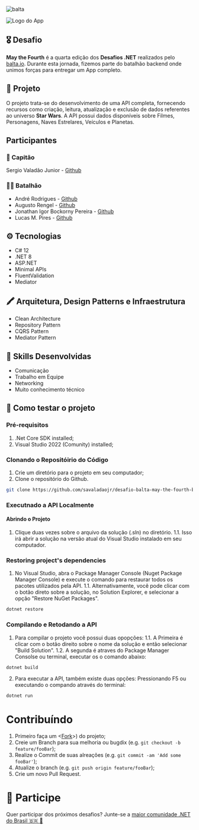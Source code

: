 ![balta](https://baltaio.blob.core.windows.net/static/images/dark/balta-logo.svg)

![Logo do App](https://github.com/balta-io/desafio-balta-may-the-fourth-backend/assets/965305/880fab7e-3998-4a0d-98ad-1d6ffc11298b)

## 🎖️ Desafio
**May the Fourth** é a quarta edição dos **Desafios .NET** realizados pelo [balta.io](https://balta.io). Durante esta jornada, fizemos parte do batalhão backend onde unimos forças para entregar um App completo.

## 📱 Projeto
O projeto trata-se do desenvolvimento de uma API completa, fornecendo recursos como criação, leitura, atualização e exclusão de dados referentes ao universo **Star Wars**.
A API possui dados disponíveis sobre Filmes, Personagens, Naves Estrelares, Veículos e Planetas. 

## Participantes
### 🚀 Capitão
Sergio Valadão Junior - [Github](https://github.com/savaladaojr/)

### 💂‍♀️ Batalhão
* André Rodrigues - [Github](https://github.com/andregr15)
* Augusto Rengel - [Github](https://github.com/AugustoRengel)
* Jonathan Igor Bockorny Pereira - [Github](https://github.com/jonathanigorpereira)
* Lucas M. Pires - [Github](https://github.com/lucas-mpi)

## ⚙️ Tecnologias
* C# 12
* .NET 8
* ASP.NET
* Minimal APIs
* FluentValidation
* Mediator

## 🖍 Arquitetura, Design Patterns e Infraestrutura
* Clean Architecture
* Repository Pattern
* CQRS Pattern
* Mediator Pattern

## 🥋 Skills Desenvolvidas
* Comunicação
* Trabalho em Equipe
* Networking
* Muito conhecimento técnico

## 🧪 Como testar o projeto
### Pré-requisitos

1. .Net Core SDK installed;
2. Visual Studio 2022 (Comunity) installed;

### Clonando o Repositóirio do Código
1. Crie um diretório para o projeto em seu computador;
2. Clone o repositório do Github.

```bash
git clone https://github.com/savaladaojr/desafio-balta-may-the-fourth-backend
```

### Executnado a API Localmente
#### Abrindo o Projeto
1. Clique duas vezes sobre o arquivo da solução (.sln) no diretório.
1.1. Isso irá abrir a solução na versão atual do Visual Studio instalado em seu computador.

### Restoring project's dependencies
1. No Visual Studio, abra o Package Manager Console (Nuget Package Manager Console) e execute o comando para restaurar todos os pacotes utilizados pela API.
1.1. Alternativamente, você pode clicar com o botão direto sobre a solução, no Solution Explorer, e selecionar a opção "Restore NuGet Packages".

```sh
dotnet restore
```

### Compilando e Retodando a API

1. Para compilar o projeto você possui duas opopções:
1.1. A Primeira é clicar com o botão direito sobre o nome da solução e então selecionar "Build Solution".
1.2. A segunda é atraves do Package Manager Consolse ou terminal, executar os o comando abaixo:

```sh
dotnet build
```

2. Para executar a API, também existe duas opções: Pressionando F5 ou executando o compando através do terminal:

```sh
dotnet run
```

# Contribuíndo
1. Primeiro faça um <[Fork](https://github.com/savaladaojr/desafio-balta-may-the-fourth-backend)>)  do projeto;
2. Creie um Branch para sua melhoria ou bugdix (e.g. `git checkout -b feature/fooBar`);
3. Realize o Commit de suas alreações (e.g. `git commit -am 'Add some fooBar'`);
4. Atualize o branch (e.g. `git push origin feature/fooBar`);
5. Crie um novo Pull Request.

# 💜 Participe
Quer participar dos próximos desafios? Junte-se a [maior comunidade .NET do Brasil 🇧🇷 💜](https://balta.io/discord)
